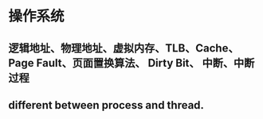 # 操作系统

## 逻辑地址、物理地址、虚拟内存、TLB、Cache、Page Fault、页面置换算法、 Dirty Bit、 中断、中断过程

## different between process and thread.
